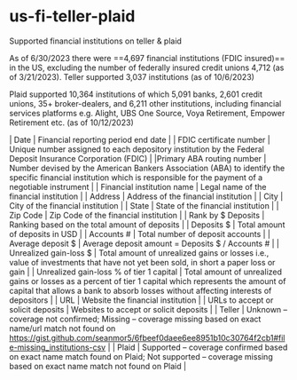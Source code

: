 # us-fi-teller-plaid
Supported financial institutions on teller &amp; plaid

As of 6/30/2023 there were ==4,697 financial institutions (FDIC insured)== in the US, excluding the number of federally insured credit unions 4,712 (as of 3/21/2023).
Teller supported 3,037 institutions (as of 10/6/2023)

Plaid supported 10,364 institutions of which 5,091 banks, 2,601 credit unions, 35+ broker-dealers, and 6,211 other institutions, including financial services platforms e.g. Alight, UBS One Source, Voya Retirement, Empower Retirement etc. (as of 10/12/2023)

| Date | Financial reporting period end date |
| FDIC certificate number | Unique number assigned to each depository institution by the Federal Deposit Insurance Corporation (FDIC) |
|Primary ABA routing number | Number devised by the American Bankers Association (ABA) to identify the specific financial institution which is responsible for the payment of a negotiable instrument |
| Financial institution name | Legal name of the financial institution |
| Address | Address of the financial institution |
| City | City of the financial institution |
| State | State of the financial institution |
| Zip Code | Zip Code of the financial institution |
| Rank by $ Deposits | Ranking based on the total amount of deposits |
| Deposits $ | Total amount of deposits in USD |
| Accounts # | Total number of deposit accounts |
| Average deposit $ | Average deposit amount = Deposits $ / Accounts # |
| Unrealized gain-loss $ | Total amount of unrealized gains or losses i.e., value of investments that have not yet been sold, in short a paper loss or gain |
| Unrealized gain-loss % of tier 1 capital | Total amount of unrealized gains or losses as a percent of tier 1 capital which represents the amount of capital that allows a bank to absorb losses without affecting interests of depositors |
| URL | Website the financial institution |
| URLs to accept or solicit deposits | Websites to accept or solicit deposits |
| Teller | Unknown – coverage not confirmed; Missing – coverage missing based on exact name/url match not found on https://gist.github.com/seanmor5/6fbeef0daee6ee8951b10c30764f2cb1#file-missing_institutions-csv |
| Plaid | Supported – coverage confirmed based on exact name match found on Plaid; Not supported – coverage missing based on exact name match not found on Plaid |

